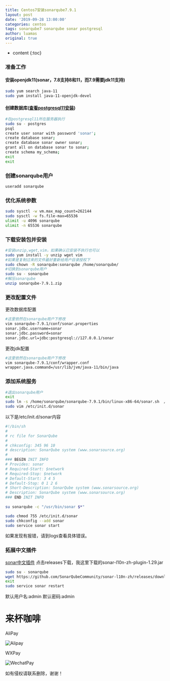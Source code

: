 ```yaml
---
title: Centos7安装sonarqube7.9.1
layout: post
date: '2019-09-28 13:00:00'
categories: centos
tags: sonarqube7 sonarqube sonar postgresql
author: luamas
original: true
---
```


* content
{:toc}


### 准备工作
#### 安装openjdk11(sonar，7.8支持8和11，而7.9需要jdk11支持)
```bash
sudo yum search java-11
sudo yum install java-11-openjdk-devel
```

#### 创建数据库([查看postgresql11安装](http://blog.luamas.com/2019/08/28/INSTALLATION-POSTGRESQL11/))
```bash
#在postgresql11所在服务器执行
sudo su - postgres
psql
create user sonar with password 'sonar';
create database sonar;
create database sonar owner sonar;
grant all on database sonar to sonar;
create schema my_schema;
exit
exit
```



### 创建sonarqube用户
```bash
useradd sonarqube
```

### 优化系统参数
```bash
sudo sysctl -w vm.max_map_count=262144
sudo sysctl -w fs.file-max=65536
ulimit -u 4096 sonarqube
ulimit -n 65536 sonarqube
```



### 下载安装包并安装
```bash
#安装unzip,wget,vim，如果确认已安装不执行也可以
sudo yum install -y unzip wget vim 
#如果是复制过来的文件最好重新给用户目录授权下
sudo chown -R sonarqube:sonarqube /home/sonarqube/
#切换到sonarqube用户
sudo su - sonarqube
#解压sonarqube
unzip sonarqube-7.9.1.zip
```

### 更改配置文件

更改数据库配置
```bash
#这里依然在sonarqube用户下修改
vim sonarqube-7.9.1/conf/sonar.properties
sonar.jdbc.username=sonar
sonar.jdbc.password=sonar
sonar.jdbc.url=jdbc:postgresql://127.0.0.1/sonar
```

更改jdk配置
```bash
#这里依然在sonarqube用户下修改
vim sonarqube-7.9.1/conf/wrapper.conf
wrapper.java.command=/usr/lib/jvm/java-11/bin/java
```

### 添加系统服务
```bash
#退出sonarqube用户
exit
sudo ln -s /home/sonarqube/sonarqube-7.9.1/bin/linux-x86-64/sonar.sh  /usr/bin/sonar
sudo vim /etc/init.d/sonar
```


以下是/etc/init.d/sonar内容

```bash 
#!/bin/sh
#
# rc file for SonarQube
#
# chkconfig: 345 96 10
# description: SonarQube system (www.sonarsource.org)
#
### BEGIN INIT INFO
# Provides: sonar
# Required-Start: $network
# Required-Stop: $network
# Default-Start: 3 4 5
# Default-Stop: 0 1 2 6
# Short-Description: SonarQube system (www.sonarsource.org)
# Description: SonarQube system (www.sonarsource.org)
### END INIT INFO
 
su sonarqube -c "/usr/bin/sonar $*"
```

````bash
sudo chmod 755 /etc/init.d/sonar
sudo chkconfig --add sonar
sudo service sonar start
````


如果发现有报错，请到logs查看具体错误。


### 拓展中文插件
[sonar中文插件](https://github.com/SonarQubeCommunity/sonar-l10n-zh)
点击releases下载，我这里下载的sonar-l10n-zh-plugin-1.29.jar
````bash
sudo su - sonarqube
wget https://github.com/SonarQubeCommunity/sonar-l10n-zh/releases/download/sonar-l10n-zh-plugin-1.29/sonar-l10n-zh-plugin-1.29.jar -P sonarqube-7.9.1/extensions/plugins
exit
sudo service sonar restart
````


默认用户名:admin
默认密码:admin

# 来杯咖啡

AliPay

![Alipay](http://blog.luamas.com/images/aliPay.jpg)

WXPay

![WechatPay](http://blog.luamas.com/images/wechatPay.jpg)



如有侵权请联系删除，谢谢！

